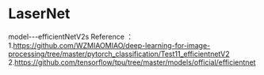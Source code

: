 # LaserNet
model---efficientNetV2s
Reference ：
1.https://github.com/WZMIAOMIAO/deep-learning-for-image-processing/tree/master/pytorch_classification/Test11_efficientnetV2
2.https://github.com/tensorflow/tpu/tree/master/models/official/efficientnet
